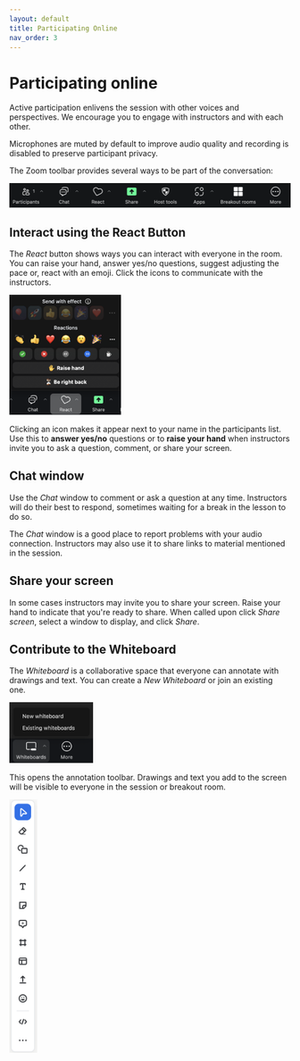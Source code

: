 ```yaml
---
layout: default
title: Participating Online
nav_order: 3
---
```

# Participating online
Active participation enlivens the session with other voices and perspectives. We encourage you to engage with instructors and with each other.    

Microphones are muted by default to improve audio quality and recording is disabled to preserve participant privacy.    

The Zoom toolbar provides several ways to be part of the conversation:

<img src="img/zoom_toolbar.png" width="600" alt="Zoom Toolbar">

## Interact using the React Button

The _React_ button shows ways you can interact with everyone in the room. You can raise your hand, answer yes/no questions, suggest adjusting the pace or, react with an emoji. Click the icons to communicate with the instructors.

<img src="img/participants_window_menu.png" width="200" alt="React menu">

Clicking an icon makes it appear next to your name in the participants list. Use this to **answer yes/no** questions or to **raise your hand** when instructors invite you to ask a question, comment, or share your screen.

## Chat window
Use the _Chat_ window to comment or ask a question at any time. Instructors will do their best to respond, sometimes waiting for a break in the lesson to do so.

The _Chat_ window is a good place to report problems with your audio connection. Instructors may also use it to share links to material mentioned in the session.

## Share your screen
In some cases instructors may invite you to share your screen. Raise your hand to indicate that you're ready to share. When called upon click _Share screen_, select a window to display, and click _Share_.

## Contribute to the Whiteboard
The _Whiteboard_ is a collaborative space that everyone can annotate with drawings and text. You can create a _New Whiteboard_ or join an existing one.

<img src="img/open_annotate_toolbar.png" width="150" alt="Menu with Annotate option">

This opens the annotation toolbar. Drawings and text you add to the screen will be visible to everyone in the session or breakout room.

<img src="img/annotate_toolbar.png" width="50" alt="The annotation toolbar">
